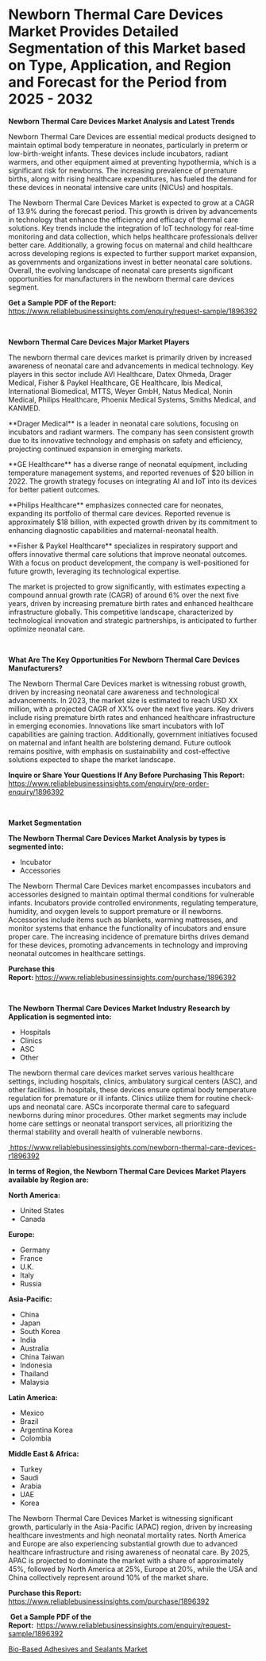 <p><h1>Newborn Thermal Care Devices Market Provides Detailed Segmentation of this Market based on Type, Application, and Region and Forecast for the Period from 2025 - 2032</h1></p><p><strong>Newborn Thermal Care Devices Market Analysis and Latest Trends</strong></p>
<p><p>Newborn Thermal Care Devices are essential medical products designed to maintain optimal body temperature in neonates, particularly in preterm or low-birth-weight infants. These devices include incubators, radiant warmers, and other equipment aimed at preventing hypothermia, which is a significant risk for newborns. The increasing prevalence of premature births, along with rising healthcare expenditures, has fueled the demand for these devices in neonatal intensive care units (NICUs) and hospitals.</p><p>The Newborn Thermal Care Devices Market is expected to grow at a CAGR of 13.9% during the forecast period. This growth is driven by advancements in technology that enhance the efficiency and efficacy of thermal care solutions. Key trends include the integration of IoT technology for real-time monitoring and data collection, which helps healthcare professionals deliver better care. Additionally, a growing focus on maternal and child healthcare across developing regions is expected to further support market expansion, as governments and organizations invest in better neonatal care solutions. Overall, the evolving landscape of neonatal care presents significant opportunities for manufacturers in the newborn thermal care devices segment.</p></p>
<p><strong>Get a Sample PDF of the Report:&nbsp;</strong> <a href="https://www.reliablebusinessinsights.com/enquiry/request-sample/1896392?utm_campaign=2310&utm_medium=2&utm_source=Github&utm_content=ia&utm_term=28032025&utm_id=newborn-thermal-care-devices">https://www.reliablebusinessinsights.com/enquiry/request-sample/1896392</a></p>
<p>&nbsp;</p>
<p><strong>Newborn Thermal Care Devices Major Market Players</strong></p>
<p><p>The newborn thermal care devices market is primarily driven by increased awareness of neonatal care and advancements in medical technology. Key players in this sector include AVI Healthcare, Datex Ohmeda, Drager Medical, Fisher & Paykel Healthcare, GE Healthcare, Ibis Medical, International Biomedical, MTTS, Weyer GmbH, Natus Medical, Nonin Medical, Philips Healthcare, Phoenix Medical Systems, Smiths Medical, and KANMED.</p><p>**Drager Medical** is a leader in neonatal care solutions, focusing on incubators and radiant warmers. The company has seen consistent growth due to its innovative technology and emphasis on safety and efficiency, projecting continued expansion in emerging markets.</p><p>**GE Healthcare** has a diverse range of neonatal equipment, including temperature management systems, and reported revenues of $20 billion in 2022. The growth strategy focuses on integrating AI and IoT into its devices for better patient outcomes.</p><p>**Philips Healthcare** emphasizes connected care for neonates, expanding its portfolio of thermal care devices. Reported revenue is approximately $18 billion, with expected growth driven by its commitment to enhancing diagnostic capabilities and maternal-neonatal health.</p><p>**Fisher & Paykel Healthcare** specializes in respiratory support and offers innovative thermal care solutions that improve neonatal outcomes. With a focus on product development, the company is well-positioned for future growth, leveraging its technological expertise.</p><p>The market is projected to grow significantly, with estimates expecting a compound annual growth rate (CAGR) of around 6% over the next five years, driven by increasing premature birth rates and enhanced healthcare infrastructure globally. This competitive landscape, characterized by technological innovation and strategic partnerships, is anticipated to further optimize neonatal care.</p></p>
<p>&nbsp;</p>
<p><strong>What Are The Key Opportunities For Newborn Thermal Care Devices Manufacturers?</strong></p>
<p><p>The Newborn Thermal Care Devices market is witnessing robust growth, driven by increasing neonatal care awareness and technological advancements. In 2023, the market size is estimated to reach USD XX million, with a projected CAGR of XX% over the next five years. Key drivers include rising premature birth rates and enhanced healthcare infrastructure in emerging economies. Innovations like smart incubators with IoT capabilities are gaining traction. Additionally, government initiatives focused on maternal and infant health are bolstering demand. Future outlook remains positive, with emphasis on sustainability and cost-effective solutions expected to shape the market landscape.</p></p>
<p><strong>Inquire or Share Your Questions If Any Before Purchasing This Report:</strong> <a href="https://www.reliablebusinessinsights.com/enquiry/pre-order-enquiry/1896392?utm_campaign=2310&utm_medium=2&utm_source=Github&utm_content=ia&utm_term=28032025&utm_id=newborn-thermal-care-devices">https://www.reliablebusinessinsights.com/enquiry/pre-order-enquiry/1896392</a></p>
<p>&nbsp;</p>
<p><strong>Market Segmentation</strong></p>
<p><strong>The Newborn Thermal Care Devices Market Analysis by types is segmented into:</strong></p>
<p><ul><li>Incubator</li><li>Accessories</li></ul></p>
<p><p>The Newborn Thermal Care Devices market encompasses incubators and accessories designed to maintain optimal thermal conditions for vulnerable infants. Incubators provide controlled environments, regulating temperature, humidity, and oxygen levels to support premature or ill newborns. Accessories include items such as blankets, warming mattresses, and monitor systems that enhance the functionality of incubators and ensure proper care. The increasing incidence of premature births drives demand for these devices, promoting advancements in technology and improving neonatal outcomes in healthcare settings.</p></p>
<p><strong>Purchase this Report:&nbsp;</strong><a href="https://www.reliablebusinessinsights.com/purchase/1896392?utm_campaign=2310&utm_medium=2&utm_source=Github&utm_content=ia&utm_term=28032025&utm_id=newborn-thermal-care-devices">https://www.reliablebusinessinsights.com/purchase/1896392</a></p>
<p>&nbsp;</p>
<p><strong>The Newborn Thermal Care Devices Market Industry Research by Application is segmented into:</strong></p>
<p><ul><li>Hospitals</li><li>Clinics</li><li>ASC</li><li>Other</li></ul></p>
<p><p>The newborn thermal care devices market serves various healthcare settings, including hospitals, clinics, ambulatory surgical centers (ASC), and other facilities. In hospitals, these devices ensure optimal body temperature regulation for premature or ill infants. Clinics utilize them for routine check-ups and neonatal care. ASCs incorporate thermal care to safeguard newborns during minor procedures. Other market segments may include home care settings or neonatal transport services, all prioritizing the thermal stability and overall health of vulnerable newborns.</p></p>
<p><a href="https://www.reliablebusinessinsights.com/newborn-thermal-care-devices-r1896392?utm_campaign=2310&utm_medium=2&utm_source=Github&utm_content=ia&utm_term=28032025&utm_id=newborn-thermal-care-devices">&nbsp;https://www.reliablebusinessinsights.com/newborn-thermal-care-devices-r1896392</a></p>
<p><strong>In terms of Region, the Newborn Thermal Care Devices Market Players available by Region are:</strong></p>
<p>
    <p> <strong> North America: </strong>
        <ul>
            <li>United States</li>
            <li>Canada</li>
        </ul>
        </p> 
    <p> <strong> Europe: </strong>
        <ul>
            <li>Germany</li>
            <li>France</li>
            <li>U.K.</li>
            <li>Italy</li>
            <li>Russia</li>
        </ul>
        </p> 
    <p> <strong> Asia-Pacific: </strong>
        <ul>
            <li>China</li>
            <li>Japan</li>
            <li>South Korea</li>
            <li>India</li>
            <li>Australia</li>
            <li>China Taiwan</li>
            <li>Indonesia</li>
            <li>Thailand</li>
            <li>Malaysia</li>
        </ul>
        </p> 
    <p> <strong> Latin America: </strong>
        <ul>
            <li>Mexico</li>
            <li>Brazil</li>
            <li>Argentina Korea</li>
            <li>Colombia</li>
        </ul>
        </p> 
    <p> <strong> Middle East & Africa: </strong>
        <ul>
            <li>Turkey</li>
            <li>Saudi</li>
            <li>Arabia</li>
            <li>UAE</li>
            <li>Korea</li>
        </ul>
    </p>
    </p>
<p><p>The Newborn Thermal Care Devices Market is witnessing significant growth, particularly in the Asia-Pacific (APAC) region, driven by increasing healthcare investments and high neonatal mortality rates. North America and Europe are also experiencing substantial growth due to advanced healthcare infrastructure and rising awareness of neonatal care. By 2025, APAC is projected to dominate the market with a share of approximately 45%, followed by North America at 25%, Europe at 20%, while the USA and China collectively represent around 10% of the market share.</p></p>
<p><strong>Purchase this Report: </strong><a href="https://www.reliablebusinessinsights.com/purchase/1896392?utm_campaign=2310&utm_medium=2&utm_source=Github&utm_content=ia&utm_term=28032025&utm_id=newborn-thermal-care-devices">https://www.reliablebusinessinsights.com/purchase/1896392</a></p>
<p>&nbsp;<strong>Get a Sample PDF of the Report:&nbsp;&nbsp;</strong><a href="https://www.reliablebusinessinsights.com/enquiry/request-sample/1896392?utm_campaign=2310&utm_medium=2&utm_source=Github&utm_content=ia&utm_term=28032025&utm_id=newborn-thermal-care-devices">https://www.reliablebusinessinsights.com/enquiry/request-sample/1896392</a></p>
<p><strong></strong></p>
<p><p><a href="https://github.com/GenaGaines34/Market-Research-Report-List-2/blob/main/bio-based-adhesives-and-sealants-market.md?utm_campaign=2310&utm_medium=2&utm_source=Github&utm_content=ia&utm_term=28032025&utm_id=newborn-thermal-care-devices">Bio-Based Adhesives and Sealants Market</a></p></p>